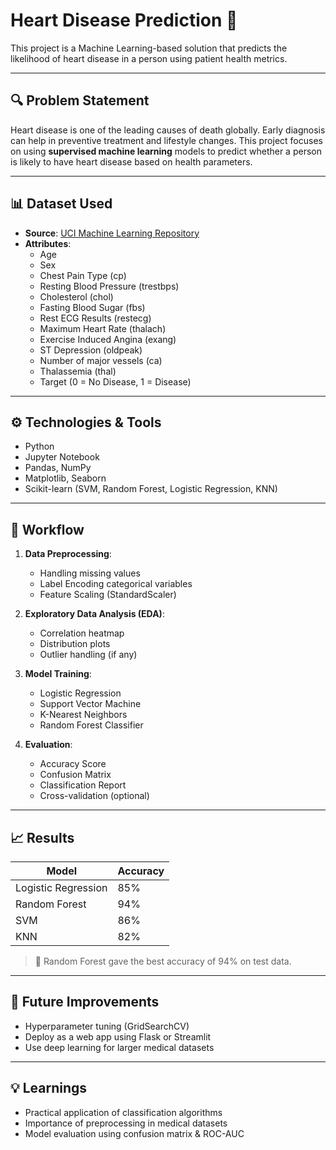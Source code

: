 # Heart Disease Prediction 💓

This project is a Machine Learning-based solution that predicts the likelihood of heart disease in a person using patient health metrics.

---

## 🔍 Problem Statement

Heart disease is one of the leading causes of death globally. Early diagnosis can help in preventive treatment and lifestyle changes. This project focuses on using **supervised machine learning** models to predict whether a person is likely to have heart disease based on health parameters.

---

## 📊 Dataset Used

- **Source**: [UCI Machine Learning Repository](https://archive.ics.uci.edu/ml/datasets/Heart+Disease)
- **Attributes**:
  - Age
  - Sex
  - Chest Pain Type (cp)
  - Resting Blood Pressure (trestbps)
  - Cholesterol (chol)
  - Fasting Blood Sugar (fbs)
  - Rest ECG Results (restecg)
  - Maximum Heart Rate (thalach)
  - Exercise Induced Angina (exang)
  - ST Depression (oldpeak)
  - Number of major vessels (ca)
  - Thalassemia (thal)
  - Target (0 = No Disease, 1 = Disease)

---

## ⚙️ Technologies & Tools

- Python
- Jupyter Notebook
- Pandas, NumPy
- Matplotlib, Seaborn
- Scikit-learn (SVM, Random Forest, Logistic Regression, KNN)

---

## 🔄 Workflow

1. **Data Preprocessing**:
   - Handling missing values
   - Label Encoding categorical variables
   - Feature Scaling (StandardScaler)

2. **Exploratory Data Analysis (EDA)**:
   - Correlation heatmap
   - Distribution plots
   - Outlier handling (if any)

3. **Model Training**:
   - Logistic Regression
   - Support Vector Machine
   - K-Nearest Neighbors
   - Random Forest Classifier

4. **Evaluation**:
   - Accuracy Score
   - Confusion Matrix
   - Classification Report
   - Cross-validation (optional)

---

## 📈 Results

| Model               | Accuracy |
|--------------------|----------|
| Logistic Regression| 85%      |
| Random Forest      | 94%      |
| SVM                | 86%      |
| KNN                | 82%      |

> 📌 Random Forest gave the best accuracy of 94% on test data.

---

## 📌 Future Improvements

- Hyperparameter tuning (GridSearchCV)
- Deploy as a web app using Flask or Streamlit
- Use deep learning for larger medical datasets

---

## 💡 Learnings

- Practical application of classification algorithms
- Importance of preprocessing in medical datasets
- Model evaluation using confusion matrix & ROC-AUC

